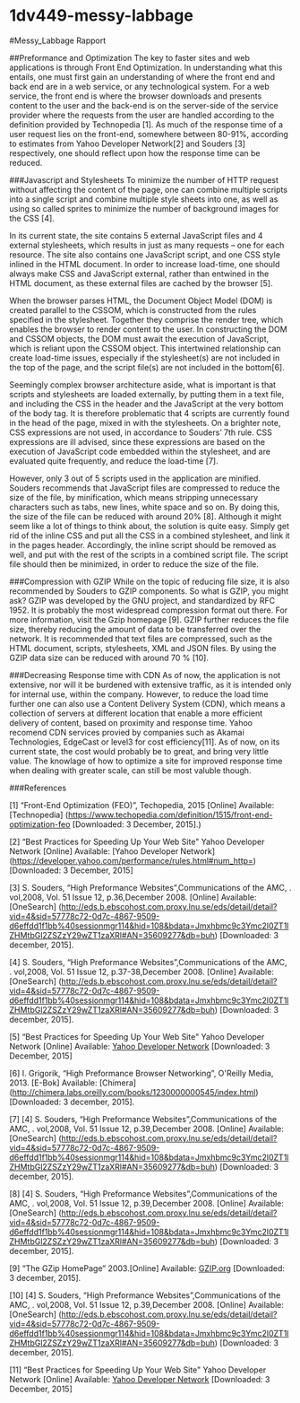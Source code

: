 # 1dv449-messy-labbage

#Messy_Labbage Rapport

##Preformance and Optimization
The key to faster sites and web applications is through Front End Optimization. In understanding what this entails, one must first gain an understanding of where the front end and back end are in a web service, or any technological system. For a web service, the front end is where the browser downloads and presents content to the user and the back-end is on the server-side of the service provider where the requests from the user are handled according to the definition provided by Technopedia [1].
As much of the response time of a user request lies on the front-end, somewhere between 80-91%, according to estimates from Yahoo Developer Network[2] and Souders [3] respectively, one should reflect upon how the response time can be reduced. 

###Javascript and Stylesheets
To minimize the number of HTTP request without affecting the content of the page, one can combine multiple scripts into a single script and combine multiple style sheets into one, as well as using so called sprites to minimize the number of background images for the CSS [4].

In its current state, the site contains 5 external JavaScript files and 4 external stylesheets, which results in just as many requests – one for each resource. The site also contains one JavaScript script, and one CSS style inlined in the HTML document. In order to increase load-time, one should always make CSS and JavaScript external, rather than entwined in the HTML document, as these external files are cached by the browser [5].

When the browser parses HTML, the Document Object Model (DOM) is created parallel to the CSSOM, which is constructed from the rules specified in the stylesheet. Together they comprise the render tree, which enables the browser to render content to the user. 
In constructing the DOM and CSSOM objects, the DOM must await the execution of JavaScript, which is reliant upon the CSSOM object. This intertwined relationship can create load-time issues, especially if the stylesheet(s) are not included in the top of the page, and the script file(s) are not included in the bottom[6].

Seemingly complex browser architecture aside, what is important is that scripts and stylesheets are loaded externally, by putting them in a text file, and including the CSS in the header and the JavaScript at the very bottom of the body tag. It is therefore problematic that 4 scripts are currently found in the head of the page, mixed in with the stylesheets.
On a brighter note, CSS expressions are not used, in accordance to Souders’ 7th rule. CSS expressions are ill advised, since these expressions are based on the execution of JavaScript code embedded within the stylesheet, and are evaluated quite frequently, and reduce the load-time [7].

However, only 3 out of 5 scripts used in the application are minified. Souders recommends that JavaScript files are compressed to reduce the size of the file, by minification, which means stripping unnecessary characters such as tabs, new lines, white space and so on. By doing this, the size of the file can be reduced with around 20% [8]. 
Although it might seem like a lot of things to think about, the solution is quite easy. Simply get rid of the inline CSS and put all the CSS in a combined stylesheet, and link it in the pages header. Accordingly, the inline script should be removed as well, and put with the rest of the scripts in a combined script file. The script file should then be minimized, in order to reduce the size of the file. 

###Compression with GZIP
While on the topic of reducing file size, it is also recommended by Souders to GZIP components. So what is GZIP, you might ask? GZIP was developed by the GNU project, and standardized by RFC 1952. It is probably the most widespread compression format out there. For more information, visit the Gzip homepage [9]. GZIP further reduces the file size, thereby reducing the amount of data to be transferred over the network. It is recommended that text files are compressed, such as the HTML document, scripts, stylesheets, XML and JSON files.  By using the GZIP data size can be reduced with around 70 % [10]. 


###Decreasing Response time with CDN
As of now, the application is not extensive, nor will it be burdened with extensive traffic, as it is intended only for internal use, within the company. However, to reduce the load time further one can also use a Content Delivery System (CDN), which means a collection of servers at different location that enable a more efficient delivery of content, based on proximity and response time. Yahoo recomend CDN services provied by companies such as Akamai Technologies, EdgeCast or level3 for cost efficiency[11]. As of now, on its current state, the cost would probably be to great, and bring very little value. The knowlage of how to optimize a site for improved response time when dealing with greater scale, can still be most valuble though.



###References

 [1] “Front-End Optimization (FEO)”, Techopedia, 2015 [Online] Available: [Technopedia] (https://www.techopedia.com/definition/1515/front-end-optimization-feo [Downloaded: 3 December, 2015].)
 
[2] “Best Practices for Speeding Up Your Web Site" Yahoo Developer Network [Online] Available: [Yahoo Developer Network] (https://developer.yahoo.com/performance/rules.html#num_http=)  [Downloaded: 3 December, 2015]

[3] S. Souders, “High Preformance Websites”,Communications of the AMC, . vol,2008, Vol. 51 Issue 12, p.36,December 2008. [Online] Available: [OneSearch] (http://eds.b.ebscohost.com.proxy.lnu.se/eds/detail/detail?vid=4&sid=57778c72-0d7c-4867-9509-d6effdd1f1bb%40sessionmgr114&hid=108&bdata=Jmxhbmc9c3Ymc2l0ZT1lZHMtbGl2ZSZzY29wZT1zaXRl#AN=35609277&db=buh) [Downloaded: 3 december, 2015].

[4] S. Souders, “High Preformance Websites”,Communications of the AMC, . vol,2008, Vol. 51 Issue 12, p.37-38,December 2008. [Online] Available: [OneSearch] (http://eds.b.ebscohost.com.proxy.lnu.se/eds/detail/detail?vid=4&sid=57778c72-0d7c-4867-9509-d6effdd1f1bb%40sessionmgr114&hid=108&bdata=Jmxhbmc9c3Ymc2l0ZT1lZHMtbGl2ZSZzY29wZT1zaXRl#AN=35609277&db=buh) [Downloaded: 3 december, 2015].

[5] “Best Practices for Speeding Up Your Web Site" Yahoo Developer Network [Online] Available: [Yahoo Developer Network](https://developer.yahoo.com/performance/rules.html#num_http=)  [Downloaded: 3 December, 2015]

[6] I. Grigorik, “High Preformance Browser Networking”, O'Reilly Media, 2013. [E-Bok] Available: [Chimera] (http://chimera.labs.oreilly.com/books/1230000000545/index.html) [Downloaded: 3 december, 2015].

[7] [4] S. Souders, “High Preformance Websites”,Communications of the AMC, . vol,2008, Vol. 51 Issue 12, p.39,December 2008. [Online] Available: [OneSearch] (http://eds.b.ebscohost.com.proxy.lnu.se/eds/detail/detail?vid=4&sid=57778c72-0d7c-4867-9509-d6effdd1f1bb%40sessionmgr114&hid=108&bdata=Jmxhbmc9c3Ymc2l0ZT1lZHMtbGl2ZSZzY29wZT1zaXRl#AN=35609277&db=buh) [Downloaded: 3 december, 2015].

[8] [4] S. Souders, “High Preformance Websites”,Communications of the AMC, . vol,2008, Vol. 51 Issue 12, p.39,December 2008. [Online] Available: [OneSearch] (http://eds.b.ebscohost.com.proxy.lnu.se/eds/detail/detail?vid=4&sid=57778c72-0d7c-4867-9509-d6effdd1f1bb%40sessionmgr114&hid=108&bdata=Jmxhbmc9c3Ymc2l0ZT1lZHMtbGl2ZSZzY29wZT1zaXRl#AN=35609277&db=buh) [Downloaded: 3 december, 2015].

[9] “The GZip HomePage” 2003.[Online] Available:  [GZIP.org](http://www.gzip.org/) [Downloaded: 3 december, 2015].

[10] [4] S. Souders, “High Preformance Websites”,Communications of the AMC, . vol,2008, Vol. 51 Issue 12, p.39,December 2008. [Online] Available: [OneSearch] (http://eds.b.ebscohost.com.proxy.lnu.se/eds/detail/detail?vid=4&sid=57778c72-0d7c-4867-9509-d6effdd1f1bb%40sessionmgr114&hid=108&bdata=Jmxhbmc9c3Ymc2l0ZT1lZHMtbGl2ZSZzY29wZT1zaXRl#AN=35609277&db=buh) [Downloaded: 3 december, 2015].

[11] “Best Practices for Speeding Up Your Web Site" Yahoo Developer Network [Online] Available: [Yahoo Developer Network](https://developer.yahoo.com/performance/rules.html#num_http=)  [Downloaded: 3 December, 2015]
